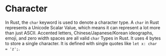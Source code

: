 # Character

In Rust, the `char` keyword is used to denote a character type. A `char` in Rust represents a Unicode Scalar Value, which means it can represent a lot more than just ASCII. Accented letters, Chinese/Japanese/Korean ideographs, emoji, and zero width spaces are all valid `char` Types in Rust. It uses 4 bytes to store a single character. It is defined with single quotes like `let x: char = 'z';`.